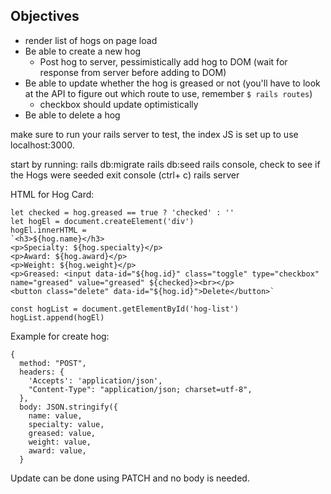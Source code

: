 

## Objectives
* render list of hogs on page load
* Be able to create a new hog
  * Post hog to server, pessimistically add hog to DOM (wait for response from server before adding to DOM)
* Be able to update whether the hog is greased or not (you'll have to look at the API to figure out which route to use, remember ```$ rails routes```)
  * checkbox should update optimistically
* Be able to delete a hog

make sure to run your rails server to test, the index JS is set up to use localhost:3000.

start by running:
rails db:migrate
rails db:seed
rails console, check to see if the Hogs were seeded
exit console (ctrl+ c)
rails server 

HTML for Hog Card:
```
let checked = hog.greased == true ? 'checked' : ''
let hogEl = document.createElement('div')
hogEl.innerHTML =
`<h3>${hog.name}</h3>
<p>Specialty: ${hog.specialty}</p>
<p>Award: ${hog.award}</p>
<p>Weight: ${hog.weight}</p>
<p>Greased: <input data-id="${hog.id}" class="toggle" type="checkbox" name="greased" value="greased" ${checked}><br></p>
<button class="delete" data-id="${hog.id}">Delete</button>`

const hogList = document.getElementById('hog-list')
hogList.append(hogEl)

```
Example for create hog:

```
{
  method: "POST",
  headers: {
    'Accepts': 'application/json',
    "Content-Type": "application/json; charset=utf-8",
  },
  body: JSON.stringify({
    name: value,
    specialty: value,
    greased: value,
    weight: value,
    award: value,
  }
```
Update can be done using PATCH and no body is needed.
